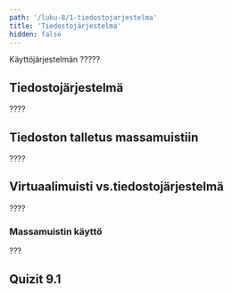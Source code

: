 ```yaml
---
path: '/luku-8/1-tiedostojarjestelma'
title: 'Tiedostojärjestelmä'
hidden: false
---
```


<div>
<lead>Käyttöjärjestelmän ?????</lead>
</div>

## Tiedostojärjestelmä
????

## Tiedoston talletus massamuistiin
????

## Virtuaalimuisti vs.tiedostojärjestelmä
????

### Massamuistin käyttö
???

## Quizit 9.1
<!-- Quiz 9.1.?? -->
<div><quiznator id="5caf0493fd9fd71425c6d6c6"></quiznator></div>
